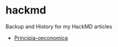 # hackmd

Backup and History for my HackMD articles

- [Principia-oeconomica](https://hackmd.io/@XYVkqVcuQEOgRfX7NmR6FA/By0AzURSlx)
